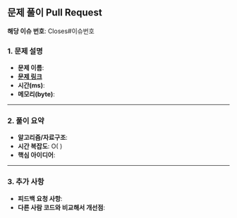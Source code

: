 
## 문제 풀이 Pull Request

**해당 이슈 번호**: Closes#이슈번호

### 1. 문제 설명
- **문제 이름**: 
- **[문제 링크](www.example.com)**
- **시간(ms)**:
- **메모리(byte)**: 

---

### 2. 풀이 요약
- **알고리즘/자료구조**: 
- **시간 복잡도**: O( )
- **핵심 아이디어**:

---

### 3. 추가 사항
- **피드백 요청 사항**: 
- **다른 사람 코드와 비교해서 개선점**:
